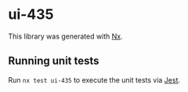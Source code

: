 # ui-435

This library was generated with [Nx](https://nx.dev).

## Running unit tests

Run `nx test ui-435` to execute the unit tests via [Jest](https://jestjs.io).
